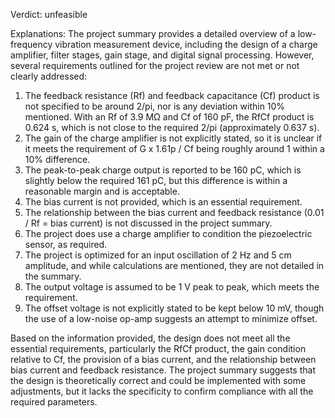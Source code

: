 Verdict: unfeasible

Explanations: 
The project summary provides a detailed overview of a low-frequency vibration measurement device, including the design of a charge amplifier, filter stages, gain stage, and digital signal processing. However, several requirements outlined for the project review are not met or not clearly addressed:

1. The feedback resistance (Rf) and feedback capacitance (Cf) product is not specified to be around 2/pi, nor is any deviation within 10% mentioned. With an Rf of 3.9 MΩ and Cf of 160 pF, the RfCf product is 0.624 s, which is not close to the required 2/pi (approximately 0.637 s).
2. The gain of the charge amplifier is not explicitly stated, so it is unclear if it meets the requirement of G x 1.61p / Cf being roughly around 1 within a 10% difference.
3. The peak-to-peak charge output is reported to be 160 pC, which is slightly below the required 161 pC, but this difference is within a reasonable margin and is acceptable.
4. The bias current is not provided, which is an essential requirement.
5. The relationship between the bias current and feedback resistance (0.01 / Rf = bias current) is not discussed in the project summary.
6. The project does use a charge amplifier to condition the piezoelectric sensor, as required.
7. The project is optimized for an input oscillation of 2 Hz and 5 cm amplitude, and while calculations are mentioned, they are not detailed in the summary.
8. The output voltage is assumed to be 1 V peak to peak, which meets the requirement.
9. The offset voltage is not explicitly stated to be kept below 10 mV, though the use of a low-noise op-amp suggests an attempt to minimize offset.

Based on the information provided, the design does not meet all the essential requirements, particularly the RfCf product, the gain condition relative to Cf, the provision of a bias current, and the relationship between bias current and feedback resistance. The project summary suggests that the design is theoretically correct and could be implemented with some adjustments, but it lacks the specificity to confirm compliance with all the required parameters.